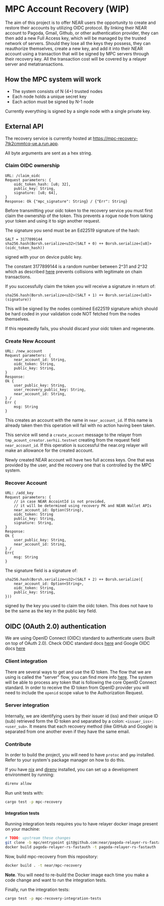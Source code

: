 # MPC Account Recovery (WIP)
The aim of this project is to offer NEAR users the opportunity to create and restore their accounts by utilizing OIDC protocol. By linking their NEAR account to Pagoda, Gmail, Github, or other authentication provider, they can then add a new Full Access key, which will be managed by the trusted network of servers. Should they lose all the keys they possess, they can reauthorize themselves, create a new key, and add it into their NEAR account using a transaction that will be signed by MPC servers through their recovery key. All the transaction cost will be covered by a relayer server and metatransactions.

## How the MPC system will work
- The system consists of N (4+) trusted nodes
- Each node holds a unique secret key
- Each action must be signed by N-1 node

Currently everything is signed by a single node with a single private key.

## External API

The recovery service is currently hosted at <https://mpc-recovery-7tk2cmmtcq-ue.a.run.app>.

All byte arguments are sent as a hex string.

### Claim OIDC ownership

    URL: /claim_oidc
    Request parameters: {
        oidc_token_hash: [u8; 32],
        public_key: String,
        signature: [u8; 64],
    }
    Response: Ok {"mpc_signature": String} / {"Err": String}

Before transmitting your oidc token to the recovery service you must first claim the ownership of the token. This prevents a rogue node from taking your token and using it to sign another request.

The signature you send must be an Ed22519 signature of the hash:

    SALT = 3177899144
    sha256.hash(Borsh.serialize<u32>(SALT + 0) ++ Borsh.serialize<[u8]>(oidc_token_hash))

signed with your on device public key.

The constant 3177899144 is a random number between 2^31 and 2^32 which as described [here](https://github.com/gutsyphilip/NEPs/blob/8b0b05c3727f0a90b70c6f88791152f54bf5b77f/neps/nep-0413.md#example) prevents collisions with legitimate on chain transactions.

If you successfully claim the token you will receive a signature in return of:

    sha256.hash(Borsh.serialize<u32>(SALT + 1) ++ Borsh.serialize<[u8]>(signature))

This will be signed by the nodes combined Ed22519 signature which should be hard coded in your validation code NOT fetched from the nodes themselves.

If this repeatedly fails, you should discard your oidc token and regenerate.

### Create New Account

    URL: /new_account
    Request parameters: {
        near_account_id: String,
        oidc_token: String,
        public_key: String,
    }
    Response:
    Ok {
        user_public_key: String,
        user_recovery_public_key: String,
        near_account_id: String,
    } /
    Err {
        msg: String
    }

This creates an account with the name in `near_account_id`. If this name is already taken then this operation will fail with no action having been taken.

This service will send a `create_account` message to the relayer from `tmp_acount_creator.serhii.testnet` creating from the request field `near_account_id`. If this operation is successful the near.org relayer will make an allowance for the created account.

Newly created NEAR account will have two full access keys. One that was provided by the user, and the recovery one that is controlled by the MPC system.

### Recover Account

    URL: /add_key
    Request parameters: {
        // in case NEAR AccointId is not provided,
        // it will be determined using recovery PK and NEAR Wallet APIs
        near_account_id: Option(String),
        oidc_token: String
        public_key: String,
        signature: String,
    }
    Response:
    Ok {
        user_public_key: String,
        near_account_id: String,
    } /
    Err{
        msg: String
    }

The signature field is a signature of:

    sha256.hash(Borsh.serialize<u32>(SALT + 2) ++ Borsh.serialize({
        near_account_id: Option<String>,
        oidc_token: String,
        public_key: String,
    }))

signed by the key you used to claim the oidc token. This does not have to be the same as the key in the public key field.

## OIDC (OAuth 2.0) authentication

We are using OpenID Connect (OIDC) standard to authenticate users (built on top of OAuth 2.0).
Check OIDC standard docs [here](https://openid.net/specs/openid-connect-core-1_0.html#IDToken) and Google OIDC docs [here](https://developers.google.com/identity/protocols/oauth2/openid-connect)

### Client integration

There are several ways to get and use the ID token. The flow that we are using is called the "server" flow, you can find more info [here](https://developers.google.com/identity/openid-connect/openid-connect#authenticatingtheuser). The system will be able to process any token that is following the core OpenID Connect standard. In order to receive the ID token from OpenID provider you will need to include the `openid` scope value to the Authorization Request.

### Server integration

Internally, we are identifying users by their issuer id (iss) and their unique ID (sub) retrieved form the ID token and separated by a colon: `<issuer_iss>:<user_sub>`. It means that each recovery method (like GitHub and Google) is separated from one another even if they have the same email.

### Contribute

In order to build the project, you will need to have `protoc` and `gmp` installed. Refer to your system's package manager on how to do this.

If you have [nix](https://nixos.org/) and [direnv](https://direnv.net/) installed, you can set up a development environment by running:

```BASH
direnv allow
```

Run unit tests with:
```BASH
cargo test -p mpc-recovery
```

#### Integration tests

Running integration tests requires you to have relayer docker image present on your machine:

```BASH
# TODO: upstream these changes
git clone -b mpc/entrypoint git@github.com:near/pagoda-relayer-rs-fastauth.git
docker build pagoda-relayer-rs-fastauth -t pagoda-relayer-rs-fastauth
```

Now, build mpc-recovery from this repository:

```BASH
docker build . -t near/mpc-recovery
```

**Note**. You will need to re-build the Docker image each time you make a code change and want to run the integration tests.

Finally, run the integration tests:

```BASH
cargo test -p mpc-recovery-integration-tests
```
